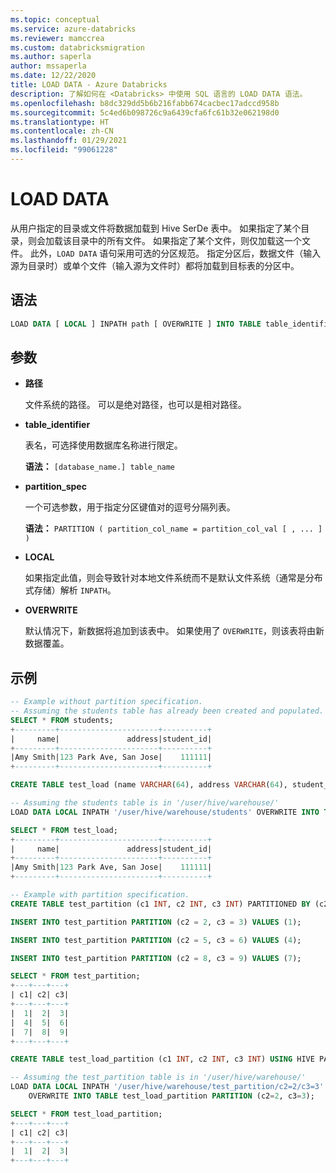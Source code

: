 ```yaml
---
ms.topic: conceptual
ms.service: azure-databricks
ms.reviewer: mamccrea
ms.custom: databricksmigration
ms.author: saperla
author: mssaperla
ms.date: 12/22/2020
title: LOAD DATA - Azure Databricks
description: 了解如何在 <Databricks> 中使用 SQL 语言的 LOAD DATA 语法。
ms.openlocfilehash: b8dc329dd5b6b216fabb674cacbec17adccd958b
ms.sourcegitcommit: 5c4ed6b098726c9a6439cfa6fc61b32e062198d0
ms.translationtype: HT
ms.contentlocale: zh-CN
ms.lasthandoff: 01/29/2021
ms.locfileid: "99061228"
---
```

# <a name="load-data"></a>LOAD DATA

从用户指定的目录或文件将数据加载到 Hive SerDe 表中。 如果指定了某个目录，则会加载该目录中的所有文件。 如果指定了某个文件，则仅加载这一个文件。 此外，``LOAD DATA`` 语句采用可选的分区规范。 指定分区后，数据文件（输入源为目录时）或单个文件（输入源为文件时）都将加载到目标表的分区中。

## <a name="syntax"></a>语法

```sql
LOAD DATA [ LOCAL ] INPATH path [ OVERWRITE ] INTO TABLE table_identifier [ partition_spec ]
```

## <a name="parameters"></a>参数

* **路径**

  文件系统的路径。 可以是绝对路径，也可以是相对路径。

* **table_identifier**

  表名，可选择使用数据库名称进行限定。

  **语法：** ``[database_name.] table_name``

* **partition_spec**

  一个可选参数，用于指定分区键值对的逗号分隔列表。

  **语法：** ``PARTITION ( partition_col_name = partition_col_val [ , ... ] )``

* **LOCAL**

  如果指定此值，则会导致针对本地文件系统而不是默认文件系统（通常是分布式存储）解析 ``INPATH``。

* **OVERWRITE**

  默认情况下，新数据将追加到该表中。 如果使用了 ``OVERWRITE``，则该表将由新数据覆盖。

## <a name="examples"></a>示例

```sql
-- Example without partition specification.
-- Assuming the students table has already been created and populated.
SELECT * FROM students;
+---------+----------------------+----------+
|     name|               address|student_id|
+---------+----------------------+----------+
|Amy Smith|123 Park Ave, San Jose|    111111|
+---------+----------------------+----------+

CREATE TABLE test_load (name VARCHAR(64), address VARCHAR(64), student_id INT) USING HIVE;

-- Assuming the students table is in '/user/hive/warehouse/'
LOAD DATA LOCAL INPATH '/user/hive/warehouse/students' OVERWRITE INTO TABLE test_load;

SELECT * FROM test_load;
+---------+----------------------+----------+
|     name|               address|student_id|
+---------+----------------------+----------+
|Amy Smith|123 Park Ave, San Jose|    111111|
+---------+----------------------+----------+

-- Example with partition specification.
CREATE TABLE test_partition (c1 INT, c2 INT, c3 INT) PARTITIONED BY (c2, c3);

INSERT INTO test_partition PARTITION (c2 = 2, c3 = 3) VALUES (1);

INSERT INTO test_partition PARTITION (c2 = 5, c3 = 6) VALUES (4);

INSERT INTO test_partition PARTITION (c2 = 8, c3 = 9) VALUES (7);

SELECT * FROM test_partition;
+---+---+---+
| c1| c2| c3|
+---+---+---+
|  1|  2|  3|
|  4|  5|  6|
|  7|  8|  9|
+---+---+---+

CREATE TABLE test_load_partition (c1 INT, c2 INT, c3 INT) USING HIVE PARTITIONED BY (c2, c3);

-- Assuming the test_partition table is in '/user/hive/warehouse/'
LOAD DATA LOCAL INPATH '/user/hive/warehouse/test_partition/c2=2/c3=3'
    OVERWRITE INTO TABLE test_load_partition PARTITION (c2=2, c3=3);

SELECT * FROM test_load_partition;
+---+---+---+
| c1| c2| c3|
+---+---+---+
|  1|  2|  3|
+---+---+---+
```